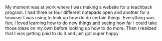 My moment was at work where I was making a website for a teachback program.
I had three or four different notepads open and another for a browser I was
using to look up how do do certain things. Everything was fun; I loved learning
how to do new things and seeing how far I could take those ideas on my own before
looking up how to do more. Then I realized that I was getting paid to do it
and just got super happy.